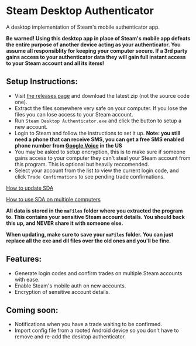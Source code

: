 # Steam Desktop Authenticator
A desktop implementation of Steam's mobile authenticator app.

**Be warned! Using this desktop app in place of Steam's mobile app defeats the entire purpose of another device acting as your authenticator. You assume all responsiblity for keeping your computer secure. If a 3rd party gains access to your  authenticator data they will gain full instant access to your Steam account and all its items!**

## Setup Instructions:
- Visit [the releases page](https://github.com/Jessecar96/SteamDesktopAuthenticator/releases) and download the latest zip (not the source code one).
- Extract the files somewhere very safe on your computer. If you lose the files you can lose access to your Steam account.
- Run `Steam Desktop Authenticator.exe` and click the button to setup a new account.
- Login to Steam and follow the instructions to set it up. **Note: you still need a phone that can receive SMS, you can get a free SMS enabled phone number from [Google Voice](https://www.google.com/voice) in the US**
- You may be asked to setup encryption, this is to make sure if someone gains access to your computer they can't steal your Steam account from this program. This is optional but heavily reccomended.
- Select your account from the list to view the current login code, and click `Trade Confirmations` to see pending trade confirmations.

[How to update SDA](https://github.com/Jessecar96/SteamDesktopAuthenticator/wiki/Updating)

[How to use SDA on multiple computers](https://github.com/Jessecar96/SteamDesktopAuthenticator/wiki/Using-SDA-on-multiple-computers)


**All data is stored in the `maFiles` folder where you extracted the program to. This contains your sensitive Steam account details. You should back this up, and NEVER share it with someone else.**

**When updating, make sure to save your `maFiles` folder. You can just replace all the exe and dll files over the old ones and you'll be fine.**

## Features:
- Generate login codes and confirm trades on multiple Steam accounts with ease.
- Enable Steam's mobile auth on new accounts.
- Encryption of sensitive account details.

## Coming soon:
- Notifications when you have a trade waiting to be confirmed.
- Import config file from a rooted Android device so you don't have to remove and re-add the desktop authenticator.
